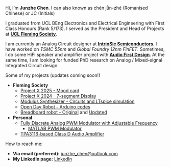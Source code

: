 Hi, I’m **Junzhe Chen**. I can also known as chén jǜn-zhé (Romanised Chinese) or JC (Initials)

I graduated from UCL BEng Electronics and Electrical Engineering with First Class Honours (Rank 5/173). I served as the President and Head of Projects at [**UCL Fleming Society**](https://github.com/Fleming-Society).

I am currently an Analog Circuit designer at [**IntrinSic Semiconductors**](https://www.intrinsicsemi.com/). I have worked on _TSMC 55nm_ and _Global Foundry 12nm FinFET_. Sometimes, I do some HiFi speaker and amplifier project with [**Audio First Design**](https://audiofirstdesigns.co.uk/). At the same time, I am looking for funded PhD research on Analog / Mixed-signal Integrated Circuit design

Some of my projects (updates coming soon!)
- **Fleming Society**
  - [Project X 2025 - Mood card](https://github.com/Fleming-Society/Mood-Credit-Card)  
  - [Project X 2024 - 7-segment Display](https://github.com/Fleming-Society/7-Segment-Display-Project)
  - [Modulus Synthesizer - Circuits and LTspice simulation](https://github.com/Fleming-Society/Modular-Synthesiser-PCB-Workshop)
  - [Open Day Robot - Arduino codes](https://github.com/Fleming-Society/Open-Day-Robots)
  - [Breadboard robot - Original](https://github.com/Junzhe-Chen/Two-wheels-breadboard-drone) and [Updated](https://github.com/Fleming-Society/Breadboard-Robot)
- **Personal**
  - [Fully Discrete Analog PWM Modulator with Adjustable Frequency](https://github.com/Junzhe-Chen/PWM-Modulator-Circuit)
    - [MATLAB PWM Modulator](https://github.com/Junzhe-Chen/PWM-modulator-demo)
  - [TPA3116-based Class D Audio Amplifier](https://oshwlab.com/jc040226/tpa3116-amplifier)

How to reach me:
- **Via email (preferred):** junzhe_chen@outlook.com
- **My LinkedIn page:** [LinkedIn](https://www.linkedin.com/in/junzhe-chen)
